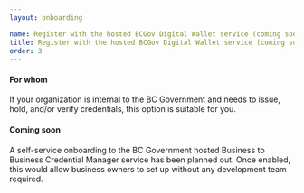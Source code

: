 ```yaml
---
layout: onboarding

name: Register with the hosted BCGov Digital Wallet service (coming soon)
title: Register with the hosted BCGov Digital Wallet service (coming soon)
order: 3
---
```

#### **For whom**
If your organization is internal to the BC Government and needs to issue, hold, and/or verify credentials, this option is suitable for you.

#### Coming soon
A self-service onboarding to the BC Government hosted Business to Business Credential Manager service has been planned out. Once enabled, this would allow business owners to set up without any development team required.
